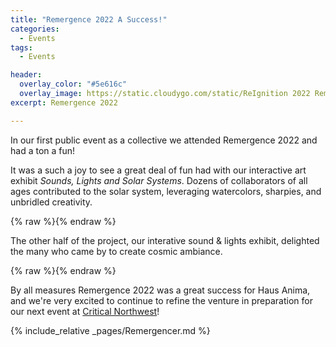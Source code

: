 ```yaml
---
title: "Remergence 2022 A Success!"
categories:
  - Events
tags:
  - Events

header:
  overlay_color: "#5e616c"
  overlay_image: https://static.cloudygo.com/static/ReIgnition 2022 Remergence/IMG_1377.jpg
excerpt: Remergence 2022

---
```


In our first public event as a collective we attended Remergence 2022 and had a ton a fun!

It was a such a joy to see a great deal of fun had with our interactive art exhibit *Sounds, Lights and Solar Systems*. Dozens of collaborators of all ages contributed to the solar system, leveraging watercolors, sharpies, and unbridled creativity.

{% raw %}<img src="https://static.cloudygo.com/static/ReIgnition 2022 Remergence/IMG_1381.jpg" alt="" class="full">{% endraw %}

The other half of the project, our interative sound & lights exhibit, delighted the many who came by to create cosmic ambiance. 

{% raw %}<img src="https://static.cloudygo.com/static/ReIgnition 2022 Remergence/IMG_1366.jpg" alt="" class="full">{% endraw %}

By all measures Remergence 2022 was a great success for Haus Anima, and we're very excited to continue to refine the venture in preparation for our next event at [Critical Northwest](https://criticalnw.org/)!

{% include_relative _pages/Remergencer.md %}